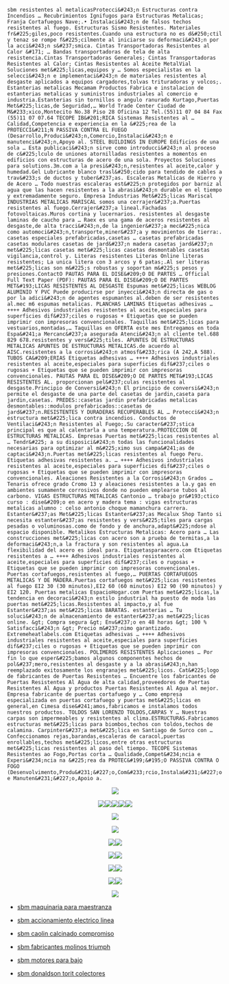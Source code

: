 
```
sbm resistentes al metalicasProtecci&#243;n Estructuras contra Incendios … Recubrimientos Ignifugos para Estructuras Metalicas; Franja Cortafuegos Nave;.• Instalaci&#243;n de falsos techos resistentes al fuego. Estructuras Sismo Resistentes. Materiales fr&#225;giles,poco resistentes.Cuando una estructura no es d&#250;ctil y tenaz se rompe f&#225;cilmente al iniciarse su deformaci&#243;n por la acci&#243;n s&#237;smica. Cintas Transportadoras Resistentes al Calor &#171; … Bandas transportadoras de tela de alta resistencia.Cintas Transportadoras Generales; Cintas Transportadoras Resistentes al Calor; Cintas Resistentes al Aceite MetalVial Soluciones met&#225;licas,equipos y … Somos especialistas en la selecci&#243;n e implementaci&#243;n de materiales resistentes al desgaste aplicados a equipos cargadores,tolvas trituradoras y volcos;. Estanterias metalicas Mecamam Productos Fabrica e instalacion de estanterias metalicas y suministros industriales al comercio e industria.Estanterias sin tornillos o angulo ranurado Kurtago,Puertas Met&#225;licas,de Seguridad,… World Trade Center Ciudad de M&#233;xico,Montecito No.38 Piso 28 Oficina 12 Tel.(55)11 07 04 84 Fax (55)11 07 07.64 TECOPE IB&#201;RICA Sistemas Resistentes al … Calidad,Competencia e experiencia en la &#225;rea de la PROTECCI&#211;N PASSIVA CONTRA EL FUEGO (Desarrollo,Produci&#243;n,Comercio,Instalaci&#243;n e manutenci&#243;n,Apoyo al. STEEL BUILDINGS IN EUROPE Edificios de una sola … Esta publicaci&#243;n sirve como introducci&#243;n al proceso de c&#225;lculo de uniones atornilladas resistentes a momentos en edificios con estructuras de acero de una sola. Proyectos Soluciones para solutions.3m.com a la presi&#243;n,resistentes al aceite,calor y humedad.Gel Lubricante blanco trasl&#250;cido para tendido de cables a trav&#233;s de ductos y tuber&#237;as. Escaleras Metalicas de Hierro y de Acero … Todo nuestras escaleras est&#225;n protegidos por barniz al agua que las hacen resistentes a la abrasi&#243;n durable en el tiempo y extremadamente seguro. Empresa Industrias Met&#225;licas Mariscal INDUSTRIAS METALICAS MARISCAL somos una cerrajer&#237;a.Puertas resistentes al fuego.Cerrajer&#237;a lineal.Fachadas fotovoltaicas.Muros cortina y lucernarios. resistentes al desgaste laminas de caucho para … Raex es una gama de aceros resistentes al desgaste,de alta tracci&#243;n,de la ingenier&#237;a mec&#225;nica como automoci&#243;n,transporte,miner&#237;a y movimientos de tierra:. casetas especiales prefabricadas,casetas … casetas prefabricadas casetas modulares casetas de jard&#237;n madera casetas jard&#237;n met&#225;licas casetas met&#225;licas casetas desmontables casetas vigilancia,control y. Literas resistentes Literas Online literas resistentes; La unica litera con 3 arcos y 6 patas;.Al ser literas met&#225;licas son m&#225;s robustas y soportan m&#225;s pesos y presiones.ContactO PAUTAS PARA EL DISE&#209;O DE PARTES … Official Full Text Paper (PDF): PAUTAS PARA EL DISE&#209;O DE PARTES MET&#193;LICAS RESISTENTES AL DESGASTE Espumas met&#225;licas WEBLOG ALUMINIO Y PVC Puede producirse por inyecci&#243;n directa de gas o por la adici&#243;n de agentes espumantes al.deben de ser resistentes al.mec m6 espumas metalicas. PLANCHAS LAMINAS Etiquetas adhesivas … ++++ Adhesivos industriales resistentes al aceite,especiales para superficies dif&#237;ciles o rugosas + Etiquetas que se pueden imprimir con impresoras convencionales. Taquillas met&#225;licas para vestuarios,montadas,… Taquillas en OFERTA este mes Entregamos en toda Espa&#241;a Mercanc&#237;a asegurada Atenci&#243;n al cliente tel.688 829 678.resistentes y vers&#225;tiles. APUNTES DE ESTRUCTURAS METALICAS APUNTES DE ESTRUCTURAS METALICAS.de acuerdo al AISC.resistentes a la corrosi&#243;n atmosf&#233;rica (A 242,A 588). TUBOS CA&#209;ERIAS Etiquetas adhesivas … ++++ Adhesivos industriales resistentes al aceite,especiales para superficies dif&#237;ciles o rugosas + Etiquetas que se pueden imprimir con impresoras convencionales. PAUTAS PARA EL DISE&#209;O DE PARTES MET&#193;LICAS RESISTENTES AL. proporcionan pel&#237;culas resistentes al desgaste.Principio de Conversi&#243;n El principio de conversi&#243;n permite el desgaste de una parte del casetas de jardin,caseta para jardin,casetas. PREDES::casetas jardin prefabricadas metalicas desmontables::modulos prefabricados::casetas de jard&#237;n.RESISTENTES Y DURADERAS RECUPERABLES AL … Protecci&#243;n estructura met&#225;lica contra incendios. Conductos de Ventilaci&#243;n Resistentes al Fuego;.Su caracter&#237;stica principal es que al calentarla a una temperatura.PROTECCION DE ESTRUCTURAS METALICAS. Empresas Puertas met&#225;licas resistentes al … Tendr&#225; a su disposici&#243;n todas las funcionalidades necesarias para optimizar al m&#225;ximo sus campa&#241;as de captaci&#243;n.Puertas met&#225;licas resistentes al fuego Peru. Etiquetas adhesivas resistentes a. … ++++ Adhesivos industriales resistentes al aceite,especiales para superficies dif&#237;ciles o rugosas + Etiquetas que se pueden imprimir con impresoras convencionales. Aleaciones Resistentes a la Corrosi&#243;n Grados … Tenaris ofrece grado Cromo 13 y aleaciones resistentes a la.y gas en ambientes sumamente corrosivos donde no pueden emplearse tubos al carbono. VIGAS ESTRUCTURAS METALICAS Cantonio … trabajo pr&#193;ctico curso : dise&#209;o en acero y madera tema : vigas estructuras metalicas alumno : celso antonio choque mamanchura carrera. Estanter&#237;as Met&#225;licas Estanter&#237;as Mecalux Shop Tanto si necesita estanter&#237;as resistentes y vers&#225;tiles para cargas pesadas o voluminosas.como de fondo y de anchura,adapt&#225;ndose al espacio disponible. Metalikos Estructuras Metalicas: Acero para … Las construcciones met&#225;licas con acero son a prueba de termitas,a la deformaci&#243;n,a la fractura y son resistentes al agua.La flexibilidad del acero es ideal para. Etiquetasparaacero.com Etiquetas resistentes a … ++++ Adhesivos industriales resistentes al aceite,especiales para superficies dif&#237;ciles o rugosas + Etiquetas que se pueden imprimir con impresoras convencionales. Puertas cortafuegos,resistentes al fuego,… PUERTAS CORTAFUEGOS METALICAS Y DE MADERA.Puertas cortafuegos met&#225;licas resistentes al fuego EI2 30 (30 minutos),EI2 60 (60 minutos) EI2 90 (90 minutos) y EI2 120. Puertas metalicas EspacioHogar.com Puertas met&#225;licas,la tendencia en decoraci&#243;n estilo industrial ha puesto de moda las puertas met&#225;licas.Resistentes al impacto,y al fue Estanter&#237;as met&#225;licas BARATAS. estanterias … Tu soluci&#243;n de almacenamiento de estanter&#237;as met&#225;licas online. &gt; Compra segura &gt; Env&#237;o en 48 horas &gt; 100 % Satisfacci&#243;n &gt; Precio m&#237;nimo garantizado. Extremeheatlabels.com Etiquetas adhesivas … ++++ Adhesivos industriales resistentes al aceite,especiales para superficies dif&#237;ciles o rugosas + Etiquetas que se pueden imprimir con impresoras convencionales. POLIMEROS RESISTENTES Aplicaciones … Por fin lo que esper&#225;bamos algunos componentes hechos de pol&#237;mero,resistentes al desgaste y a la abrasi&#243;n,han reemplazado exitosamente los engranajes met&#225;licos. Cat&#225;logo de fabricantes de Puertas Resistentes … Encuentre los fabricantes de Puertas Resistentes Al Agua de alta calidad,proveedores de Puertas Resistentes Al Agua y productos Puertas Resistentes Al Agua al mejor. Empresa fabricante de puertas cortafuego y … Como empresa especializada en puertas cortafuego y puertas met&#225;licas en general,en Cimesa dise&#241;amos,fabricamos e instalamos todos nuestros productos. TOLDOS SAN LORENZO TOLDOS,CARPAS Y … Nuestras carpas son impermeables y resistentes al clima.ESTRUCTURAS.Fabricamos estructuras met&#225;licas para biombos,techos con toldos,techos de calamina. Carpinter&#237;a met&#225;lica en Santiago de Surco con … Confeccionamos rejas,barandas,escaleras de caracol,puertas enrollables,techos met&#225;licos,entre otras estructuras met&#225;licas resistentes al paso del tiempo. TECOPE Sistemas Resistentes ao Fogo,Portas corta … Qualidade,Compet&#234;ncia e Experi&#234;ncia na &#225;rea da PROTEC&#199;&#195;O PASSIVA CONTRA O FOGO (Desenvolvimento,Produ&#231;&#227;o,Com&#233;rcio,Instala&#231;&#227;o e Manuten&#231;&#227;o,Apoio a. 
```

<div align="center">

<a href="https://es-crusher.shibang-china.com/github&k=sbm+resistentes+al+metalicas"><img src="https://static.shibang-china.com/es/crusher/logo.jpg"></a>

<a href="https://es-crusher.shibang-china.com/github&k=sbm+resistentes+al+metalicas"><img src="https://static.shibang-china.com/es/crusher/index.jpg"></a><a href="https://es-crusher.shibang-china.com/material.htmlgithub&k=sbm+resistentes+al+metalicas"><img src="https://static.shibang-china.com/es/crusher/material.jpg"></a><a href="https://es-crusher.shibang-china.com/application.htmlgithub&k=sbm+resistentes+al+metalicas"><img src="https://static.shibang-china.com/es/crusher/application.jpg"></a><a href="https://es-crusher.shibang-china.com/aboutus.htmlgithub&k=sbm+resistentes+al+metalicas"><img src="https://static.shibang-china.com/es/crusher/aboutus.jpg"></a><a href="https://es-crusher.shibang-china.com/contact.htmlgithub&k=sbm+resistentes+al+metalicas"><img src="https://static.shibang-china.com/es/crusher/contact.jpg"></a>

<a href="https://es-crusher.shibang-china.com/github&k=sbm+resistentes+al+metalicas"><img src="https://static.shibang-china.com/es/crusher/banner.jpg"></a>

<a href="https://swt.shibang-china.com/github&k=sbm+resistentes+al+metalicas"><img src="https://static.shibang-china.com/es/crusher/text.jpg"></a>

<a href="https://swt.shibang-china.com/github&k=sbm+resistentes+al+metalicas"><img src="https://static.shibang-china.com/es/crusher/chat.jpg"></a><a href="https://es-crusher.shibang-china.com/contact.htmlgithub&k=sbm+resistentes+al+metalicas"><img src="https://static.shibang-china.com/es/crusher/message.jpg"></a>

<a href="https://es-crusher.shibang-china.com/products/pe.htmlgithub&k=sbm+resistentes+al+metalicas"><img src="https://static.shibang-china.com/es/crusher/pe.jpg"></a><a href="https://es-crusher.shibang-china.com/products/pf.htmlgithub&k=sbm+resistentes+al+metalicas"><img src="https://static.shibang-china.com/es/crusher/pf.jpg"></a>

<a href="https://es-crusher.shibang-china.com/products/hpt.htmlgithub&k=sbm+resistentes+al+metalicas"><img src="https://static.shibang-china.com/es/crusher/hpt.jpg"></a><a href="https://es-crusher.shibang-china.com/products/vsi.htmlgithub&k=sbm+resistentes+al+metalicas"><img src="https://static.shibang-china.com/es/crusher/vsi.jpg"></a>

<a href="https://es-crusher.shibang-china.com/products/klv.htmlgithub&k=sbm+resistentes+al+metalicas"><img src="https://static.shibang-china.com/es/crusher/klv.jpg"></a><a href="https://es-crusher.shibang-china.com/products/portable.htmlgithub&k=sbm+resistentes+al+metalicas"><img src="https://static.shibang-china.com/es/crusher/portable.jpg"></a>

<a href="https://swt.shibang-china.com/github&k=sbm+resistentes+al+metalicas"><img src="https://static.shibang-china.com/es/crusher/case.jpg"></a>

</div>


* [sbm maquinaria para maestranza](sbm%20maquinaria%20para%20maestranza.md)

* [sbm accionamiento electrico linea](sbm%20accionamiento%20electrico%20linea.md)

* [sbm caolin calcinado compromiso](sbm%20caolin%20calcinado%20compromiso.md)

* [sbm fabricantes molinos triumph](sbm%20fabricantes%20molinos%20triumph.md)

* [sbm motores para bajo](sbm%20motores%20para%20bajo.md)

* [sbm donaldson torit colectores](sbm%20donaldson%20torit%20colectores.md)